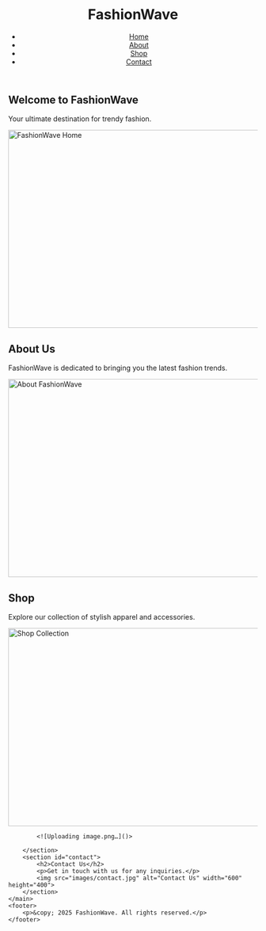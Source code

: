<!DOCTYPE html>
<html lang="en">
<head>
    <meta charset="UTF-8">
    <meta name="viewport" content="width=device-width, initial-scale=1.0">
    <link rel="stylesheet" href="css/styles.css">
</head>
<body>
    <header>
        <h1>FashionWave</h1>
        <nav>
            <ul>
                <li><a href="#home">Home</a></li>
                <li><a href="#about">About</a></li>
                <li><a href="#shop">Shop</a></li>
                <li><a href="#contact">Contact</a></li>
            </ul>
        </nav>
    </header>
    <main>
        <section id="home">
            <h2>Welcome to FashionWave</h2>
            <p>Your ultimate destination for trendy fashion.</p>
            <img src="images/home.jpg" alt="FashionWave Home" width="600" height="400">
        </section>
        <section id="about">
            <h2>About Us</h2>
            <p>FashionWave is dedicated to bringing you the latest fashion trends.</p>
            <img src="images/about.jpg" alt="About FashionWave" width="600" height="400">
        </section>
        <section id="shop">
            <h2>Shop</h2>
            <p>Explore our collection of stylish apparel and accessories.</p>
            <img src="images/shop.jpg" alt="Shop Collection" width="600" height="400">

            <![Uploading image.png…]()>

        </section>
        <section id="contact">
            <h2>Contact Us</h2>
            <p>Get in touch with us for any inquiries.</p>
            <img src="images/contact.jpg" alt="Contact Us" width="600" height="400">
        </section>
    </main>
    <footer>
        <p>&copy; 2025 FashionWave. All rights reserved.</p>
    </footer>
    
</body>
</html>
